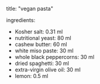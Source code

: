 title: "vegan pasta"

ingredients:
- Kosher salt: 0.31 ml
- nutritional yeast: 80 ml 
- cashew butter: 60 ml
- white miso paste: 30 ml
- whole black peppercorns: 30 ml
- dried spaghetti: 30 ml
- extra-virgin olive oil: 30 ml
- lemon: 0.5 ml
